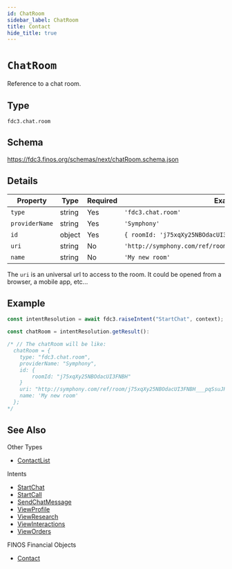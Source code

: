 ```yaml
---
id: ChatRoom
sidebar_label: ChatRoom
title: Contact
hide_title: true
---
```

# `ChatRoom`

Reference to a chat room.

## Type

`fdc3.chat.room`

## Schema

https://fdc3.finos.org/schemas/next/chatRoom.schema.json

## Details

| Property    | Type    | Required | Example Value     |
|-------------|---------|----------|-------------------|
| `type`      | string  | Yes      | `'fdc3.chat.room'`  |
| `providerName`      | string  | Yes       | `'Symphony'`      |
| `id`  | object  | Yes       | `{ roomId: 'j75xqXy25NBOdacUI3FNBH', anyOtherKey: 'abcdef'}` |
| `uri` | string  | No       | `'http://symphony.com/ref/room/j75xqXy25NBOdacUI3FNBH___pqSsuJRdA'`      |
| `name` | string  | No       | `'My new room'`      |

The `uri` is an universal url to access to the room. It could be opened from a browser, a mobile app, etc...

## Example

```js
const intentResolution = await fdc3.raiseIntent("StartChat", context);

const chatRoom = intentResolution.getResult():

/* // The chatRoom will be like:
  chatRoom = {
    type: "fdc3.chat.room",
    providerName: "Symphony",
    id: {
        roomId: "j75xqXy25NBOdacUI3FNBH"
    }
    uri: "http://symphony.com/ref/room/j75xqXy25NBOdacUI3FNBH___pqSsuJRdA",
    name: 'My new room'
  };
*/
```

## See Also

Other Types
- [ContactList](ContactList)

Intents
- [StartChat](../../intents/ref/StartChat)
- [StartCall](../../intents/ref/StartCall)
- [SendChatMessage](../../intents/ref/SendChatMessage)
- [ViewProfile](../../intents/ref/ViewProfile)
- [ViewResearch](../../intents/ref/ViewResearch)
- [ViewInteractions](../../intents/ref/ViewInteractions)
- [ViewOrders](../../intents/ref/ViewOrders)

FINOS Financial Objects
- [Contact](https://fo.finos.org/docs/objects/contact)

